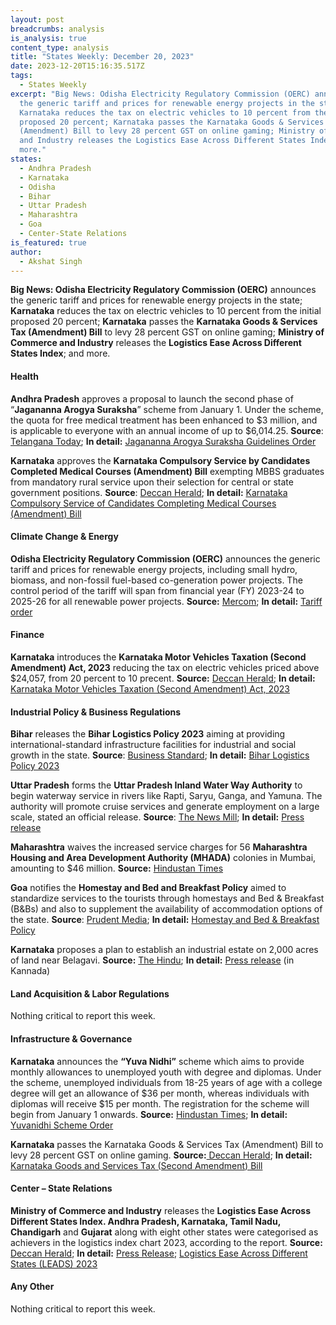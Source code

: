 ```yaml
---
layout: post
breadcrumbs: analysis
is_analysis: true
content_type: analysis
title: "States Weekly: December 20, 2023"
date: 2023-12-20T15:16:35.517Z
tags:
  - States Weekly
excerpt: "Big News: Odisha Electricity Regulatory Commission (OERC) announces
  the generic tariff and prices for renewable energy projects in the state;
  Karnataka reduces the tax on electric vehicles to 10 percent from the initial
  proposed 20 percent; Karnataka passes the Karnataka Goods & Services Tax
  (Amendment) Bill to levy 28 percent GST on online gaming; Ministry of Commerce
  and Industry releases the Logistics Ease Across Different States Index; and
  more."
states:
  - Andhra Pradesh
  - Karnataka
  - Odisha
  - Bihar
  - Uttar Pradesh
  - Maharashtra
  - Goa
  - Center-State Relations
is_featured: true
author:
  - Akshat Singh
---
```

**Big News: Odisha Electricity Regulatory Commission (OERC)** announces the generic tariff and prices for renewable energy projects in the state; **Karnataka** reduces the tax on electric vehicles to 10 percent from the initial proposed 20 percent; **Karnataka** passes the **Karnataka Goods & Services Tax (Amendment) Bill** to levy 28 percent GST on online gaming; **Ministry of Commerce and Industry** releases the **Logistics Ease Across Different States Index**; and more.



#### Health 

**Andhra Pradesh** approves a proposal to launch the second phase of “**Jagananna Arogya Suraksha**” scheme from January 1. Under the scheme, the quota for free medical treatment has been enhanced to $3 million, and is applicable to everyone with an annual income of up to $6,014.25. **Source**: [Telangana Today](https://telanganatoday.com/andhra-cabinet-approves-proposal-to-launch-second-phase-of-jagananna-arogya-suraksha-from-january-1); **In detail:** [Jagananna Arogya Suraksha Guidelines Order](https://acrobat.adobe.com/id/urn:aaid:sc:VA6C2:3e836e6a-9148-4315-88d4-730f44459c4a)

**Karnataka** approves the **Karnataka Compulsory Service by Candidates Completed Medical Courses (Amendment) Bill** exempting MBBS graduates from mandatory rural service upon their selection for central or state government positions. **Source**: [Deccan Herald](https://www.deccanherald.com/india/karnataka/assembly-passes-five-bills-without-debate-amid-din-2806635); **In detail:** [Karnataka Compulsory Service of Candidates Completing Medical Courses (Amendment) Bill](https://www.kla.kar.nic.in/assembly/bills/bill1620_18.pdf)



#### Climate Change & Energy

**Odisha Electricity Regulatory Commission (OERC)** announces the generic tariff and prices for renewable energy projects, including small hydro, biomass, and non-fossil fuel-based co-generation power projects. The control period of the tariff will span from financial year (FY) 2023-24 to 2025-26 for all renewable power projects. **Source:** [Mercom](https://www.mercomindia.com/odisha-generic-tariffs-small-hydro); **In detail:** [Tariff order](https://www.orierc.org/ORDERS/2023/C-94-2023.PDF)



#### Finance

**Karnataka** introduces the **Karnataka Motor Vehicles Taxation (Second Amendment) Act, 2023** reducing the tax on electric vehicles priced above $24,057, from 20 percent to 10 precent. **Source:** [Deccan Herald](https://www.deccanherald.com/india/karnataka/govt-rolls-back-plan-for-20-lifetime-tax-on-evs-2810047); **In detail:** [Karnataka Motor Vehicles Taxation (Second Amendment) Act, 2023](https://www.kla.kar.nic.in/assembly/bills/bill1620_23.pdf)



#### Industrial Policy & Business Regulations  

**Bihar** releases the **Bihar Logistics Policy 2023** aiming at providing international-standard infrastructure facilities for industrial and social growth in the state. **Source**: [Business Standard](https://www.business-standard.com/economy/news/bihar-business-summit-mous-signed-with-8-firms-for-investment-of-rs-554-cr-123121300847_1.html); **In detail:** [Bihar Logistics Policy 2023](https://www.teamleaseregtech.com/fileviewer/?f=https://avantiscdnprodstorage.blob.core.windows.net/legalupdatedocs/28466/Bihar%20Logistics%20Policy%202023_December142023.pdf)

**Uttar Pradesh** forms the **Uttar Pradesh Inland Water Way Authority** to begin waterway service in rivers like Rapti, Saryu, Ganga, and Yamuna. The authority will promote cruise services and generate employment on a large scale, stated an official release. **Source**: [The News Mill](https://thenewsmill.com/2023/12/inland-water-way-authority-set-up-in-uttar-pradesh-to-promote-waterway-services-and-employment/); **In detail:** [Press release](https://invest.up.gov.in/wp-content/uploads/2023/12/Inland-water_161223.pdf)

**Maharashtra** waives the increased service charges for 56 **Maharashtra Housing and Area Development Authority (MHADA)** colonies in Mumbai, amounting to $46 million. **Source:** [Hindustan Times](https://www.hindustantimes.com/cities/mumbai-news/govt-waives-increased-service-charges-for-56-mhada-colonies-in-mumbai-101702665940365.html)

**Goa** notifies the **Homestay and Bed and Breakfast Policy** aimed to standardize services to the tourists through homestays and Bed & Breakfast (B&Bs) and also to supplement the availability of accommodation options of the state. **Source**: [Prudent Media](https://www.prudentmedia.in/general/homestay-policy-notified/28074.html); **In detail:** [Homestay and Bed & Breakfast Policy](https://goaprintingpress.gov.in/downloads/2324/2324-37-SI-OG-0.pdf)

**Karnataka** proposes a plan to establish an industrial estate on 2,000 acres of land near Belagavi. **Source:** [The Hindu](https://www.thehindu.com/news/national/karnataka/cm-siddaramaiah-announces-series-of-projects-for-development-of-north-karnataka/article67641406.ece); **In detail:** [Press release](https://cm.karnataka.gov.in/uploads/media_to_upload1702721208.pdf) (in Kannada)



#### Land Acquisition & Labor Regulations

Nothing critical to report this week.



#### Infrastructure & Governance

**Karnataka** announces the **“Yuva Nidhi”** scheme which aims to provide monthly allowances to unemployed youth with degree and diplomas. Under the scheme, unemployed individuals from 18-25 years of age with a college degree will get an allowance of $36 per month, whereas individuals with diplomas will receive $15 per month. The registration for the scheme will begin from January 1 onwards. **Source:** [Hindustan Times](https://www.hindustantimes.com/cities/bengaluru-news/karnataka-to-launch-yuva-nidhi-scheme-for-unemployed-youth-from-jan-1-101702612185095.html); **In detail:** [Yuvanidhi Scheme Order](https://acrobat.adobe.com/id/urn:aaid:sc:VA6C2:7716f4e1-efdc-47b2-ac83-ef7c939edf01)

**Karnataka** passes the Karnataka Goods & Services Tax (Amendment) Bill to levy 28 percent GST on online gaming. **Source:**[ Deccan Herald](https://www.deccanherald.com/india/karnataka/assembly-passes-five-bills-without-debate-amid-din-2806635); **In detail:** [Karnataka Goods and Services Tax (Second Amendment) Bill](https://www.kla.kar.nic.in/assembly/bills/bill1620_19.pdf)



#### Center – State Relations 

**Ministry of Commerce and Industry** releases the **Logistics Ease Across Different States Index. Andhra Pradesh, Karnataka, Tamil Nadu, Chandigarh** and **Gujarat** along with eight other states were categorised as achievers in the logistics index chart 2023, according to the report. **Source:** [Deccan Herald](https://www.deccanherald.com/india/13-states-union-territories-among-achievers-in-logistics-performance-index-2023-dpiit-report-2813961); **In detail:** [Press Release](https://pib.gov.in/PressReleasePage.aspx?PRID=1987132); [Logistics Ease Across Different States (LEADS) 2023](https://drive.google.com/drive/folders/17bWqWyvprnVwxyQUgQYpwl0KhopNuubj)



#### Any Other

Nothing critical to report this week.